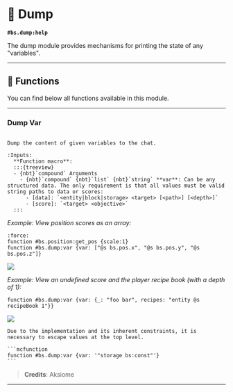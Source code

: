# 🔬 Dump

**`#bs.dump:help`**

The dump module provides mechanisms for printing the state of any "variables".

---

## 🔧 Functions

You can find below all functions available in this module.

---

### Dump Var

```{function} #bs.dump:var {var:<values>}

Dump the content of given variables to the chat.

:Inputs:
  **Function macro**:
  :::{treeview}
  - {nbt}`compound` Arguments
    - {nbt}`compound` {nbt}`list` {nbt}`string` **var**: Can be any structured data. The only requirement is that all values must be valid string paths to data or scores:
      - [data]: `<entity|block|storage> <target> [<path>] [<depth>]`
      - [score]: `<target> <objective>`
  :::
```

*Example: View position scores as an array:*

```{code-block} mcfunction
:force:
function #bs.position:get_pos {scale:1}
function #bs.dump:var {var: ["@s bs.pos.x", "@s bs.pos.y", "@s bs.pos.z"]}
```

![](/_imgs/modules/dump/example-1.png)

*Example: View an undefined score and the player recipe book (with a depth of 1):*

```mcfunction
function #bs.dump:var {var: {_: "foo bar", recipes: "entity @s recipeBook 1"}}
```

![](/_imgs/modules/dump/example-2.png)

`````{important}
Due to the implementation and its inherent constraints, it is necessary to escape values at the top level.

```mcfunction
function #bs.dump:var {var: '"storage bs:const"'}
```
`````

> **Credits**: Aksiome

---

```{include} ../_templates/comments.md
```

